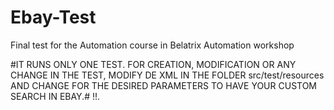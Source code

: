 # Ebay-Test
Final test for the Automation course in Belatrix Automation workshop

#IT RUNS ONLY ONE TEST. FOR CREATION, MODIFICATION OR ANY CHANGE IN THE TEST, MODIFY DE XML IN THE FOLDER src/test/resources AND CHANGE FOR THE DESIRED PARAMETERS TO HAVE YOUR CUSTOM SEARCH IN EBAY.# !!.
